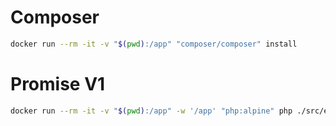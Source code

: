 # Composer
```bash
docker run --rm -it -v "$(pwd):/app" "composer/composer" install 
```

# Promise V1
```bash
docker run --rm -it -v "$(pwd):/app" -w '/app' "php:alpine" php ./src/examples/promise-v1.php
```